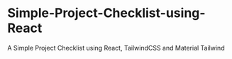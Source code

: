 # Simple-Project-Checklist-using-React
A Simple Project Checklist using React, TailwindCSS and Material Tailwind

